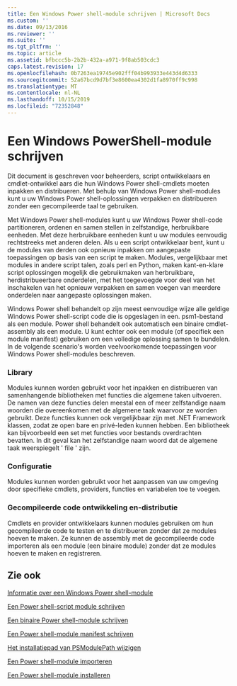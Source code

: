 ```yaml
---
title: Een Windows Power shell-module schrijven | Microsoft Docs
ms.custom: ''
ms.date: 09/13/2016
ms.reviewer: ''
ms.suite: ''
ms.tgt_pltfrm: ''
ms.topic: article
ms.assetid: bfbccc5b-2b2b-432a-a971-9f8ab503cdc3
caps.latest.revision: 17
ms.openlocfilehash: 0b7263ea19745e902fff04b993933e443d4d6333
ms.sourcegitcommit: 52a67bcd9d7bf3e8600ea4302d1fa8970ff9c998
ms.translationtype: MT
ms.contentlocale: nl-NL
ms.lasthandoff: 10/15/2019
ms.locfileid: "72352848"
---
```

# <a name="writing-a-windows-powershell-module"></a>Een Windows PowerShell-module schrijven

Dit document is geschreven voor beheerders, script ontwikkelaars en cmdlet-ontwikkel aars die hun Windows Power shell-cmdlets moeten inpakken en distribueren. Met behulp van Windows Power shell-modules kunt u uw Windows Power shell-oplossingen verpakken en distribueren zonder een gecompileerde taal te gebruiken.

Met Windows Power shell-modules kunt u uw Windows Power shell-code partitioneren, ordenen en samen stellen in zelfstandige, herbruikbare eenheden. Met deze herbruikbare eenheden kunt u uw modules eenvoudig rechtstreeks met anderen delen. Als u een script ontwikkelaar bent, kunt u de modules van derden ook opnieuw inpakken om aangepaste toepassingen op basis van een script te maken. Modules, vergelijkbaar met modules in andere script talen, zoals perl en Python, maken kant-en-klare script oplossingen mogelijk die gebruikmaken van herbruikbare, herdistribueerbare onderdelen, met het toegevoegde voor deel van het inschakelen van het opnieuw verpakken en samen voegen van meerdere onderdelen naar aangepaste oplossingen maken.

Windows Power shell behandelt op zijn meest eenvoudige wijze alle geldige Windows Power shell-script code die is opgeslagen in een. psm1-bestand als een module. Power shell behandelt ook automatisch een binaire cmdlet-assembly als een module. U kunt echter ook een module (of specifiek een module manifest) gebruiken om een volledige oplossing samen te bundelen. In de volgende scenario's worden veelvoorkomende toepassingen voor Windows Power shell-modules beschreven.

### <a name="libraries"></a>Library

Modules kunnen worden gebruikt voor het inpakken en distribueren van samenhangende bibliotheken met functies die algemene taken uitvoeren. De namen van deze functies delen meestal een of meer zelfstandige naam woorden die overeenkomen met de algemene taak waarvoor ze worden gebruikt. Deze functies kunnen ook vergelijkbaar zijn met .NET Framework klassen, zodat ze open bare en privé-leden kunnen hebben. Een bibliotheek kan bijvoorbeeld een set met functies voor bestands overdrachten bevatten. In dit geval kan het zelfstandige naam woord dat de algemene taak weerspiegelt ' file ' zijn.

### <a name="configuration"></a>Configuratie

Modules kunnen worden gebruikt voor het aanpassen van uw omgeving door specifieke cmdlets, providers, functies en variabelen toe te voegen.

### <a name="compiled-code-development-and-distribution"></a>Gecompileerde code ontwikkeling en-distributie

Cmdlets en provider ontwikkelaars kunnen modules gebruiken om hun gecompileerde code te testen en te distribueren zonder dat ze modules hoeven te maken. Ze kunnen de assembly met de gecompileerde code importeren als een module (een binaire module) zonder dat ze modules hoeven te maken en registreren.

## <a name="see-also"></a>Zie ook

[Informatie over een Windows Power shell-module](./understanding-a-windows-powershell-module.md)

[Een Power shell-script module schrijven](./how-to-write-a-powershell-script-module.md)

[Een binaire Power shell-module schrijven](./how-to-write-a-powershell-binary-module.md)

[Een Power shell-module manifest schrijven](how-to-write-a-powershell-module-manifest.md)

[Het installatiepad van PSModulePath wijzigen](./modifying-the-psmodulepath-installation-path.md)

[Een Power shell-module importeren](./importing-a-powershell-module.md)

[Een Power shell-module installeren](./installing-a-powershell-module.md)

